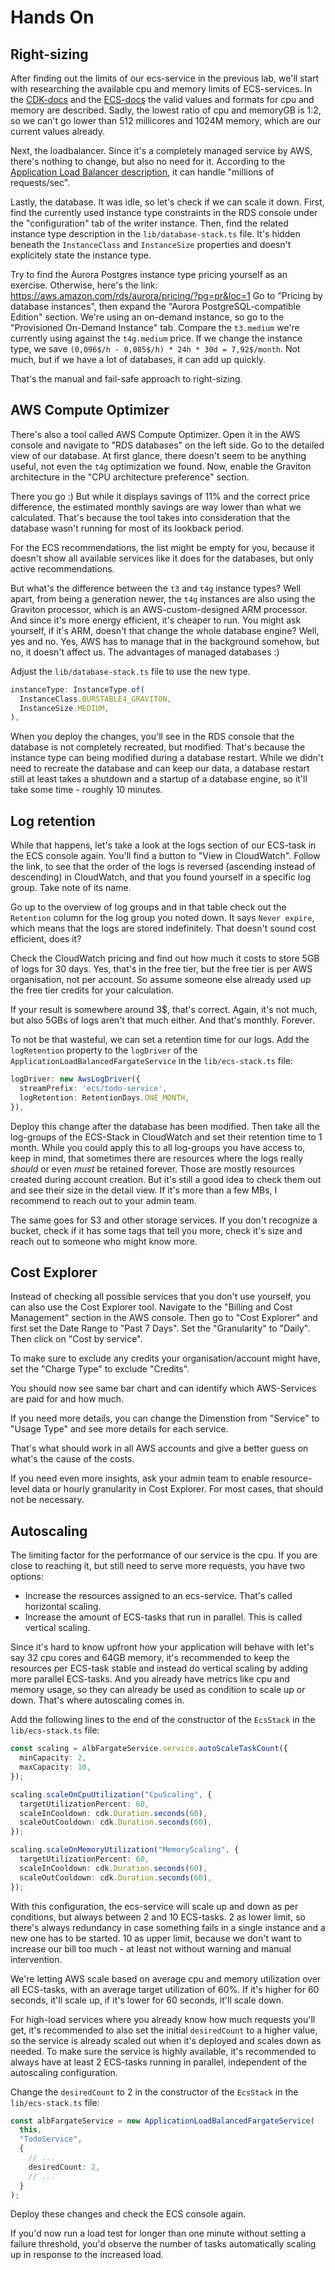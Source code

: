 # Hands On

## Right-sizing

After finding out the limits of our ecs-service in the previous lab, we'll start with researching the available cpu and memory limits of ECS-services.
In the [CDK-docs](https://docs.aws.amazon.com/cdk/api/v2/docs/aws-cdk-lib.aws_ecs_patterns.ApplicationLoadBalancedFargateService.html#cpu) and the [ECS-docs](https://docs.aws.amazon.com/AmazonECS/latest/developerguide/task_definition_parameters.html#task_size) the valid values and formats for cpu and memory are described.
Sadly, the lowest ratio of cpu and memoryGB is 1:2, so we can't go lower than 512 millicores and 1024M memory, which are our current values already.

Next, the loadbalancer. Since it's a completely managed service by AWS, there's nothing to change, but also no need for it.
According to the [Application Load Balancer description](https://aws.amazon.com/elasticloadbalancing/features/#High_throughput), it can handle "millions of requests/sec".

Lastly, the database. It was idle, so let's check if we can scale it down.
First, find the currently used instance type constraints in the RDS console under the "configuration" tab of the writer instance.
Then, find the related instance type description in the `lib/database-stack.ts` file.
It's hidden beneath the `InstanceClass` and `InstanceSize` properties and doesn't explicitely state the instance type.

Try to find the Aurora Postgres instance type pricing yourself as an exercise.
Otherwise, here's the link: https://aws.amazon.com/rds/aurora/pricing/?pg=pr&loc=1
Go to "Pricing by database instances", then expand the "Aurora PostgreSQL-compatible Edition" section.
We're using an on-demand instance, so go to the "Provisioned On-Demand Instance" tab.
Compare the `t3.medium` we're currently using against the `t4g.medium` price.
If we change the instance type, we save `(0,096$/h - 0,085$/h) * 24h * 30d = 7,92$/month`.
Not much, but if we have a lot of databases, it can add up quickly.

That's the manual and fail-safe approach to right-sizing.


## AWS Compute Optimizer

There's also a tool called AWS Compute Optimizer. Open it in the AWS console and navigate to "RDS databases" on the left side.
Go to the detailed view of our database.
At first glance, there doesn't seem to be anything useful, not even the `t4g` optimization we found.
Now, enable the Graviton architecture in the "CPU architecture preference" section.

There you go :)
But while it displays savings of 11% and the correct price difference, the estimated monthly savings are way lower than what we calculated.
That's because the tool takes into consideration that the database wasn't running for most of its lookback period.

For the ECS recommendations, the list might be empty for you, because it doesn't show all available services like it does for the databases, but only active recommendations.

But what's the difference between the `t3` and `t4g` instance types?
Well apart, from being a generation newer, the `t4g` instances are also using the Graviton processor, which is an AWS-custom-designed ARM processor. And since it's more energy efficient, it's cheaper to run.
You might ask yourself, if it's ARM, doesn't that change the whole database engine?
Well, yes and no.
Yes, AWS has to manage that in the background somehow, but no, it doesn't affect us.
The advantages of managed databases :)

Adjust the `lib/database-stack.ts` file to use the new type.

```typescript
instanceType: InstanceType.of(
  InstanceClass.BURSTABLE4_GRAVITON,
  InstanceSize.MEDIUM,
),
```

When you deploy the changes, you'll see in the RDS console that the database is not completely recreated, but modified. That's because the instance type can being modified during a database restart.
While we didn't need to recreate the database and can keep our data, a database restart still at least takes a shutdown and a startup of a database engine, so it'll take some time - roughly 10 minutes.

## Log retention

While that happens, let's take a look at the logs section of our ECS-task in the ECS console again. You'll find a button to "View in CloudWatch".
Follow the link, to see that the order of the logs is reversed (ascending instead of descending) in CloudWatch, and that you found yourself in a specific log group. Take note of its name.

Go up to the overview of log groups and in that table check out the `Retention` column for the log group you noted down.
It says `Never expire`, which means that the logs are stored indefinitely.
That doesn't sound cost efficient, does it?

Check the CloudWatch pricing and find out how much it costs to store 5GB of logs for 30 days.
Yes, that's in the free tier, but the free tier is per AWS organisation, not per account. So assume someone else already used up the free tier credits for your calculation.

If your result is somewhere around 3$, that's correct.
Again, it's not much, but also 5GBs of logs aren't that much either. And that's monthly. Forever.

To not be that wasteful, we can set a retention time for our logs.
Add the `logRetention` property to the `logDriver` of the `ApplicationLoadBalancedFargateService` in the `lib/ecs-stack.ts` file:

```typescript
logDriver: new AwsLogDriver({
  streamPrefix: 'ecs/todo-service',
  logRetention: RetentionDays.ONE_MONTH,
}),
```

Deploy this change after the database has been modified.
Then take all the log-groups of the ECS-Stack in CloudWatch and set their retention time to 1 month.
While you could apply this to all log-groups you have access to, keep in mind, that sometimes there are resources where the logs really _should_ or even _must_ be retained forever.
Those are mostly resources created during account creation.
But it's still a good idea to check them out and see their size in the detail view. If it's more than a few MBs, I recommend to reach out to your admin team.

The same goes for S3 and other storage services. If you don't recognize a bucket, check if it has some tags that tell you more, check it's size and reach out to someone who might know more.

## Cost Explorer

Instead of checking all possible services that you don't use yourself, you can also use the Cost Explorer tool. Navigate to the "Billing and Cost Management" section in the AWS console.
Then go to "Cost Explorer" and first set the Date Range to "Past 7 Days".
Set the "Granularity" to "Daily".
Then click on "Cost by service".

To make sure to exclude any credits your organisation/account might have, set the "Charge Type" to exclude "Credits".

You should now see same bar chart and can identify which AWS-Services are paid for and how much.

If you need more details, you can change the Dimenstion from "Service" to "Usage Type" and see more details for each service.

That's what should work in all AWS accounts and give a better guess on what's the cause of the costs.

If you need even more insights, ask your admin team to enable resource-level data or hourly granularity in Cost Explorer.
For most cases, that should not be necessary.

## Autoscaling

The limiting factor for the performance of our service is the cpu.
If you are close to reaching it, but still need to serve more requests, you have two options:

- Increase the resources assigned to an ecs-service. That's called horizontal scaling.
- Increase the amount of ECS-tasks that run in parallel. This is called vertical scaling.

Since it's hard to know upfront how your application will behave with let's say 32 cpu cores and 64GB memory, it's recommended to keep the resources per ECS-task stable and instead do vertical scaling by adding more parallel ECS-tasks.
And you already have metrics like cpu and memory usage, so they can already be used as condition to scale up or down.
That's where autoscaling comes in.

Add the following lines to the end of the constructor of the `EcsStack` in the `lib/ecs-stack.ts` file:

```typescript
const scaling = albFargateService.service.autoScaleTaskCount({
  minCapacity: 2,
  maxCapacity: 10,
});

scaling.scaleOnCpuUtilization("CpuScaling", {
  targetUtilizationPercent: 60,
  scaleInCooldown: cdk.Duration.seconds(60),
  scaleOutCooldown: cdk.Duration.seconds(60),
});

scaling.scaleOnMemoryUtilization("MemoryScaling", {
  targetUtilizationPercent: 60,
  scaleInCooldown: cdk.Duration.seconds(60),
  scaleOutCooldown: cdk.Duration.seconds(60),
});
```

With this configuration, the ecs-service will scale up and down as per conditions, but always between 2 and 10 ECS-tasks.
2 as lower limit, so there's always redundancy in case something fails in a single instance and a new one has to be started.
10 as upper limit, because we don't want to increase our bill too much - at least not without warning and manual intervention.

We're letting AWS scale based on average cpu and memory utilization over all ECS-tasks, with an average target utilization of 60%.
If it's higher for 60 seconds, it'll scale up, if it's lower for 60 seconds, it'll scale down.

For high-load services where you already know how much requests you'll get, it's recommended to also set the initial `desiredCount` to a higher value, so the service is already scaled out when it's deployed and scales down as needed.
To make sure the service is highly available, it's recommended to always have at least 2 ECS-tasks running in parallel, independent of the autoscaling configuration.

Change the `desiredCount` to 2 in the constructor of the `EcsStack` in the `lib/ecs-stack.ts` file:

```typescript
const albFargateService = new ApplicationLoadBalancedFargateService(
  this,
  "TodoService",
  {
    // ...
    desiredCount: 2,
    // ...
  }
);
```

Deploy these changes and check the ECS console again.

If you'd now run a load test for longer than one minute without setting a failure threshold, you'd observe the number of tasks automatically scaling up in response to the increased load.
